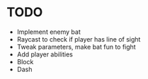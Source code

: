 
# TODO
- Implement enemy bat
 - Raycast to check if player has line of sight
 - Tweak parameters, make bat fun to fight
- Add player abilities
 - Block
 - Dash
